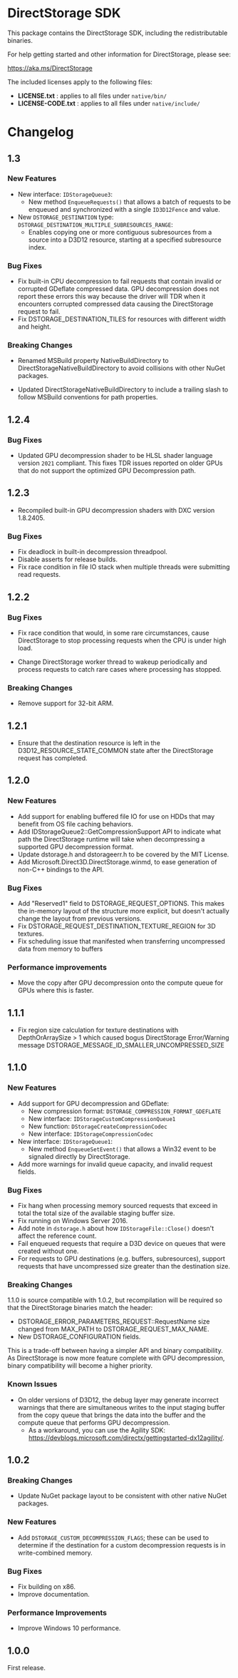 # DirectStorage SDK

This package contains the DirectStorage SDK, including the redistributable binaries.

For help getting started and other information for DirectStorage, please see:

https://aka.ms/DirectStorage

The included licenses apply to the following files:

- **LICENSE.txt** : applies to all files under `native/bin/`
- **LICENSE-CODE.txt** : applies to all files under `native/include/`
# Changelog

## 1.3

### New Features
- New interface: `IDStorageQueue3`:
  - New method `EnqueueRequests()` that allows a batch of requests to be
    enqueued and synchronized with a single `ID3D12Fence` and value.
- New `DSTORAGE_DESTINATION` type:
  `DSTORAGE_DESTINATION_MULTIPLE_SUBRESOURCES_RANGE`:
  - Enables copying one or more contiguous subresources from a source into a
    D3D12 resource, starting at a specified subresource index.

### Bug Fixes
- Fix built-in CPU decompression to fail requests that contain invalid or
corrupted GDeflate compressed data. GPU decompression does not report these
errors this way because the driver will TDR when it encounters corrupted
compressed data causing the DirectStorage request to fail.
- Fix DSTORAGE_DESTINATION_TILES for resources with different width and height.

### Breaking Changes
- Renamed MSBuild property NativeBuildDirectory to DirectStorageNativeBuildDirectory
  to avoid collisions with other NuGet packages.

- Updated DirectStorageNativeBuildDirectory to include a trailing slash
  to follow MSBuild conventions for path properties.

## 1.2.4

### Bug Fixes
- Updated GPU decompression shader to be HLSL shader language version `2021`
  compliant. This fixes TDR issues reported on older GPUs that
  do not support the optimized GPU Decompression path.

## 1.2.3
- Recompiled built-in GPU decompression shaders with DXC version 1.8.2405.

### Bug Fixes

- Fix deadlock in built-in decompression threadpool.
- Disable asserts for release builds.
- Fix race condition in file IO stack when multiple threads were submitting 
  read requests.

## 1.2.2

### Bug Fixes

- Fix race condition that would, in some rare circumstances, cause DirectStorage
  to stop processing requests when the CPU is under high load.

- Change DirectStorage worker thread to wakeup periodically and process requests
  to catch rare cases where processing has stopped.

### Breaking Changes
- Remove support for 32-bit ARM.


## 1.2.1
- Ensure that the destination resource is left in the D3D12_RESOURCE_STATE_COMMON state after the DirectStorage request has completed.

## 1.2.0

### New Features
- Add support for enabling buffered file IO for use on HDDs that may benefit from OS file caching behaviors.
- Add IDStorageQueue2::GetCompressionSupport API to indicate what path the DirectStorage runtime will take when decompressing a supported GPU decompression format.
- Update dstorage.h and dstorageerr.h to be covered by the MIT License.
- Add Microsoft.Direct3D.DirectStorage.winmd, to ease generation of non-C++ bindings to the API.

### Bug Fixes
- Add "Reserved1" field to DSTORAGE_REQUEST_OPTIONS.  This makes the in-memory layout of the structure more explicit, but doesn't actually change the layout from previous versions.
- Fix DSTORAGE_REQUEST_DESTINATION_TEXTURE_REGION for 3D textures.
- Fix scheduling issue that manifested when transferring uncompressed data from memory to buffers

### Performance improvements
- Move the copy after GPU decompression onto the compute queue for GPUs where this is faster.

## 1.1.1
- Fix region size calculation for texture destinations with DepthOrArraySize > 1 which caused bogus DirectStorage Error/Warning message DSTORAGE_MESSAGE_ID_SMALLER_UNCOMPRESSED_SIZE

## 1.1.0

### New Features
- Add support for GPU decompression and GDeflate:
  - New compression format: `DSTORAGE_COMPRESSION_FORMAT_GDEFLATE`
  - New interface: `IDStorageCustomCompressionQueue1`
  - New function: `DStorageCreateCompressionCodec`
  - New interface: `IDStorageCompressionCodec`
- New interface: `IDStorageQueue1`:
  - New method `EnqueueSetEvent()` that allows a Win32 event to be signaled directly by DirectStorage.
- Add more warnings for invalid queue capacity, and invalid request fields.

### Bug Fixes
- Fix hang when processing memory sourced requests that exceed in total the total size of the available staging buffer size.
- Fix running on Windows Server 2016.
- Add note in `dstorage.h` about how `IDStorageFile::Close()` doesn't affect the reference count.
- Fail enqueued requests that require a D3D device on queues that were created without one.
- For requests to GPU destinations (e.g. buffers, subresources), support requests that have uncompressed size greater than the destination size.

### Breaking Changes

1.1.0 is source compatible with 1.0.2, but recompilation will be required so that the DirectStorage binaries match the header:

- DSTORAGE_ERROR_PARAMETERS_REQUEST::RequestName size changed from MAX_PATH to DSTORAGE_REQUEST_MAX_NAME.
- New DSTORAGE_CONFIGURATION fields.

This is a trade-off between having a simpler API and binary compatibility.  As DirectStorage is now more feature complete with GPU decompression, binary compatibility will become a higher priority.

### Known Issues
- On older versions of D3D12, the debug layer may generate incorrect warnings that there are simultaneous writes to the input staging buffer from the copy queue that brings the data into the buffer and the compute queue that performs GPU decompression.
  - As a workaround, you can use the Agility SDK: https://devblogs.microsoft.com/directx/gettingstarted-dx12agility/.



## 1.0.2

### Breaking Changes

* Update NuGet package layout to be consistent with other native NuGet packages.

### New Features

* Add `DSTORAGE_CUSTOM_DECOMPRESSION_FLAGS`; these can be used to determine if the destination for a custom decompression requests is in write-combined memory.

### Bug Fixes

* Fix building on x86.
* Improve documentation.

### Performance Improvements

* Improve Windows 10 performance.

## 1.0.0

First release.
